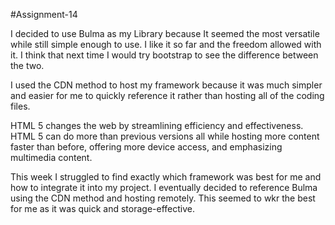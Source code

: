 #Assignment-14

I decided to use Bulma as my Library because It seemed the most versatile while still simple enough to use. I like it so far and the freedom allowed with it. I think that next time I would try bootstrap to see the difference between the two.

I used the CDN method to host my framework because it was much simpler and easier for me to quickly reference it rather than hosting all of the coding files.

HTML 5 changes the web by streamlining efficiency and effectiveness. HTML 5 can do more than previous versions all while hosting more content faster than before, offering more device access, and emphasizing multimedia content.

This week I struggled to find exactly which framework was best for me and how to integrate it into my project. I eventually decided to reference Bulma using the CDN method and hosting remotely. This seemed to wkr the best for me as it was quick and storage-effective. 
